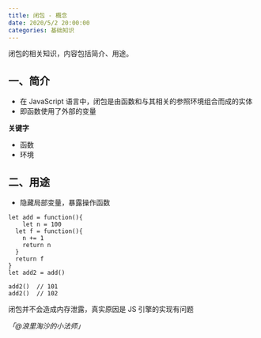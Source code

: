 ```yaml
---
title: 闭包 - 概念
date: 2020/5/2 20:00:00
categories: 基础知识
---
```


闭包的相关知识，内容包括简介、用途。


## 一、简介


- 在 JavaScript 语言中，闭包是由函数和与其相关的参照环境组合而成的实体
- 即函数使用了外部的变量



**关键字**


- 函数
- 环境



## 二、用途


- 隐藏局部变量，暴露操作函数



```
let add = function(){
	let n = 100
  let f = function(){
  	n += 1
    return n
  }
  return f
}
let add2 = add()

add2()  // 101
add2()  // 102
```


闭包并不会造成内存泄露，真实原因是 JS 引擎的实现有问题

_「@浪里淘沙的小法师」_

